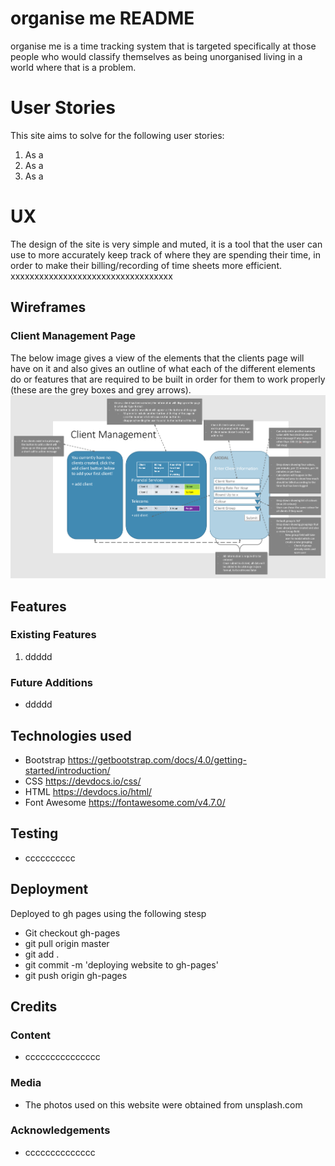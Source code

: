 <!-- <img src="" style="margin: 0;"> -->

# organise me README
organise me is a time tracking system that is targeted specifically at those people who would classify themselves as being unorganised living in a world where that is a problem. 

# User Stories
This site aims to solve for the following user stories:

1. As a 
2. As a 
3. As a 

# UX
The design of the site is very simple and muted, it is a tool that the user can use to more accurately keep track of where they are spending their time, in order to make their billing/recording of time sheets more efficient. xxxxxxxxxxxxxxxxxxxxxxxxxxxxxxxxxx   

## Wireframes
### Client Management Page
The below image gives a view of the elements that the clients page will have on it and also gives an outline of what each of the different elements do or features that are required to be built in order for them to work properly (these are the grey boxes and grey arrows). 
<img src="assets/images/wireframe_clients.png" style="margin: 0;">

## Features
### Existing Features

1. ddddd

### Future Additions
-  ddddd


## Technologies used
- Bootstrap https://getbootstrap.com/docs/4.0/getting-started/introduction/
- CSS https://devdocs.io/css/   
- HTML https://devdocs.io/html/
- Font Awesome https://fontawesome.com/v4.7.0/   


## Testing
- cccccccccc


## Deployment
Deployed to gh pages using the following stesp
- Git checkout gh-pages 
- git pull origin master
- git add .
- git commit -m 'deploying website to gh-pages'
- git push origin gh-pages
 

## Credits
### Content
- ccccccccccccccc

### Media
- The photos used on this website were obtained from unsplash.com 

### Acknowledgements
- cccccccccccccc


